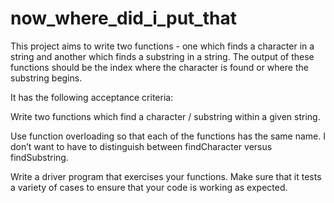 # now_where_did_i_put_that

This project aims to write two functions - one which finds a character in a string and
another which finds a substring in a string. The output of these functions should be the
index where the character is found or where the substring begins.

It has the following acceptance criteria:

Write two functions which find a character / substring within a given string.

Use function overloading so that each of the functions has the same name. I don’t want to
have to distinguish between findCharacter versus findSubstring.

Write a driver program that exercises your functions. Make sure that it tests a variety of
cases to ensure that your code is working as expected.